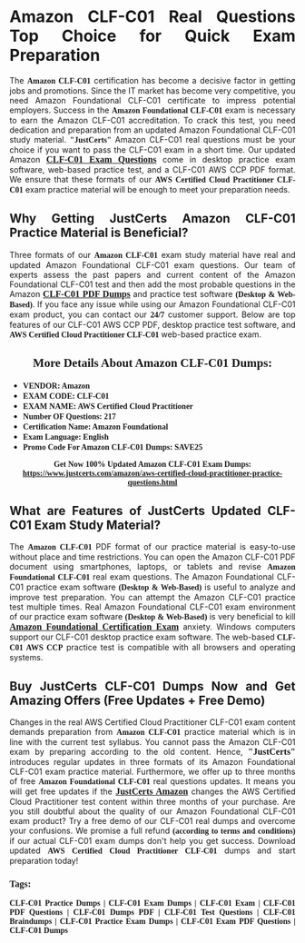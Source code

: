 <h1 style="text-align: justify;"><strong>Amazon CLF-C01 Real Questions Top Choice for Quick Exam Preparation</strong></h1>

<p style="text-align: justify;">The <span style="font-family:Georgia,serif;"><strong>Amazon CLF-C01</strong></span> certification has become a decisive factor in getting jobs and promotions. Since the IT market has become very competitive, you need Amazon Foundational CLF-C01 certificate to impress potential employers. Success in the <span style="font-family:Georgia,serif;"><strong>Amazon Foundational CLF-C01</strong></span> exam is necessary to earn the Amazon CLF-C01 accreditation. To crack this test, you need dedication and preparation from an updated Amazon Foundational CLF-C01 study material. <span style="font-size:14px;"><span style="font-family:Georgia,serif;"><strong>"JustCerts"</strong></span></span> Amazon CLF-C01 real questions must be your choice if you want to pass the CLF-C01 exam in a short time. Our updated Amazon <a href="https://www.justcerts.com/amazon/aws-certified-cloud-practitioner-practice-questions.html"><span style="font-size:16px;"><span style="font-family:Georgia,serif;"><strong>CLF-C01 Exam Questions</strong></span></span></a> come in desktop practice exam software, web-based practice test, and a CLF-C01 AWS CCP PDF format. We ensure that these formats of our <span style="font-family:Georgia,serif;"><strong>AWS Certified Cloud Practitioner CLF-C01</strong></span> exam practice material will be enough to meet your preparation needs.</p>

<h2 style="text-align: justify;"><strong>Why Getting JustCerts Amazon CLF-C01 Practice Material is Beneficial?</strong></h2>

<p style="text-align: justify;">Three formats of our <span style="font-family:Georgia,serif;"><strong>Amazon CLF-C01</strong></span> exam study material have real and updated Amazon Foundational CLF-C01 exam questions. Our team of experts assess the past papers and current content of the Amazon Foundational CLF-C01 test and then add the most probable questions in the Amazon <a href="https://www.justcerts.com/amazon/aws-certified-cloud-practitioner-practice-questions.html"><span style="font-size:16px;"><span style="font-family:Georgia,serif;"><strong>CLF-C01 PDF Dumps</strong></span></span></a> and practice test software <span style="font-family:Georgia,serif;"><strong>(Desktop & Web-Based)</strong></span>. If you face any issue while using our Amazon Foundational CLF-C01 exam product, you can contact our <span style="font-family:Georgia,serif;"><strong>24/7</strong></span> customer support. Below are top features of our CLF-C01 AWS CCP PDF, desktop practice test software, and <span style="font-family:Georgia,serif;"><strong>AWS Certified Cloud Practitioner CLF-C01</strong></span> web-based practice exam.</p>

<h2 style="text-align: center;"><strong><span style="font-family:Georgia,serif;">More Details About Amazon CLF-C01 Dumps:</span></strong></h2>

<ul>
	<li style="text-align: justify;"><span style="font-size:14px;"><span style="font-family:Georgia,serif;"><strong>VENDOR: Amazon</strong></span></span></li>
	<li style="text-align: justify;"><span style="font-size:14px;"><span style="font-family:Georgia,serif;"><strong>EXAM CODE: CLF-C01</strong></span></span></li>
	<li style="text-align: justify;"><span style="font-size:14px;"><span style="font-family:Georgia,serif;"><strong>EXAM NAME: AWS Certified Cloud Practitioner</strong></span></span></li>
	<li style="text-align: justify;"><span style="font-size:14px;"><span style="font-family:Georgia,serif;"><strong>Number OF Questions: 217</strong></span></span></li>
	<li style="text-align: justify;"><span style="font-size:14px;"><span style="font-family:Georgia,serif;"><strong>Certification Name: Amazon Foundational</strong></span></span></li>
	<li style="text-align: justify;"><span style="font-size:14px;"><span style="font-family:Georgia,serif;"><strong>Exam Language: English</strong></span></span></li>
	<li style="text-align: justify;"><span style="font-size:14px;"><span style="font-family:Georgia,serif;"><strong>Promo Code For Amazon CLF-C01 Dumps: SAVE25</strong></span></span></li>
</ul>

<p style="text-align: center;"><strong><span style="font-family:Georgia,serif;"><span style="font-size:14px;">Get Now 100% Updated Amazon CLF-C01 Exam Dumps:</span> <a href="https://www.justcerts.com/amazon/aws-certified-cloud-practitioner-practice-questions.html">https://www.justcerts.com/amazon/aws-certified-cloud-practitioner-practice-questions.html</a></span></strong></p>

<h2 style="text-align: justify;"><strong>What are Features of JustCerts Updated CLF-C01 Exam Study Material?</strong></h2>

<p style="text-align: justify;">The <span style="font-family:Georgia,serif;"><strong>Amazon CLF-C01</strong></span> PDF format of our practice material is easy-to-use without place and time restrictions. You can open the Amazon CLF-C01 PDF document using smartphones, laptops, or tablets and revise <span style="font-family:Georgia,serif;"><strong>Amazon Foundational CLF-C01</strong></span> real exam questions. The Amazon Foundational CLF-C01 practice exam software <span style="font-family:Georgia,serif;"><strong>(Desktop & Web-Based)</strong></span> is useful to analyze and improve test preparation. You can attempt the Amazon CLF-C01 practice test multiple times. Real Amazon Foundational CLF-C01 exam environment of our practice exam software <span style="font-family:Georgia,serif;"><strong>(Desktop & Web-Based)</strong></span> is very beneficial to kill <a href="https://www.justcerts.com/amazon/amazon-foundational-certification-exams.html"><span style="font-size:16px;"><span style="font-family:Georgia,serif;"><strong>Amazon Foundational Certification Exam</strong></span></span></a> anxiety. Windows computers support our CLF-C01 desktop practice exam software. The web-based <span style="font-family:Georgia,serif;"><strong>CLF-C01 AWS CCP</strong></span> practice test is compatible with all browsers and operating systems.</p>

<h2 style="text-align: justify;"><strong>Buy JustCerts CLF-C01 Dumps Now and Get Amazing Offers (Free Updates + Free Demo)</strong></h2>

<p style="text-align: justify;">Changes in the real AWS Certified Cloud Practitioner CLF-C01 exam content demands preparation from <span style="font-family:Georgia,serif;"><strong>Amazon CLF-C01</strong></span> practice material which is in line with the current test syllabus. You cannot pass the Amazon CLF-C01 exam by preparing according to the old content. Hence, <span style="font-size:16px;"><span style="font-family:Georgia,serif;"><strong>"JustCerts"</strong></span></span> introduces regular updates in three formats of its Amazon Foundational CLF-C01 exam practice material. Furthermore, we offer up to three months of free <span style="font-family:Georgia,serif;"><strong>Amazon Foundational CLF-C01 </strong></span>real questions updates. It means you will get free updates if the <a href="https://www.justcerts.com/amazon-certification-exams.html"><span style="font-size:16px;"><span style="font-family:Georgia,serif;"><strong>JustCerts Amazon</strong></span></span></a> changes the AWS Certified Cloud Practitioner test content within three months of your purchase. Are you still doubtful about the quality of our Amazon Foundational CLF-C01 exam product? Try a free demo of our CLF-C01 real dumps and overcome your confusions. We promise a full refund <span style="font-family:Georgia,serif;"><strong>(according to terms and conditions)</strong></span> if our actual CLF-C01 exam dumps don't help you get success. Download updated <span style="font-family:Georgia,serif;"><strong>AWS Certified Cloud Practitioner CLF-C01</strong></span> dumps and start preparation today!</p>

<h3 style="text-align: justify;"><span style="font-family:Georgia,serif;"><strong>Tags:</strong></span></h3>

<p style="text-align: justify;"><span style="font-family:Georgia,serif;"><strong>CLF-C01 Practice Dumps | CLF-C01 Exam Dumps | CLF-C01 Exam | CLF-C01 PDF Questions | CLF-C01 Dumps PDF | CLF-C01 Test Questions | CLF-C01 Braindumps | CLF-C01 Practice Exam Dumps | CLF-C01 Exam PDF Questions | CLF-C01 Dumps</strong></span></p>
